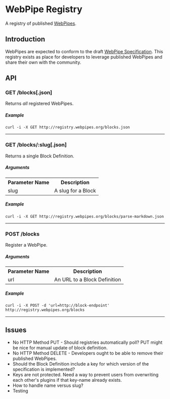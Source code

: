 # WebPipe Registry

A registry of published [WebPipes](http://www.webpipes.org/).

## Introduction

WebPipes are expected to conform to the draft [WebPipe Specification](https://github.com/webpipes/spec).
This registry exists as place for developers to leverage published WebPipes and share their own with the community.

## API

### GET /blocks[.json]

Returns _all_ registered WebPipes.

##### Example

	curl -i -X GET http://registry.webpipes.org/blocks.json


* * *

### GET /blocks/:slug[.json]

Returns a single Block Definition.

##### Arguments

<table>
	<tr>
		<th>Parameter Name</th>
		<th>Description</th>
	</tr>
	<tr>
		<td>slug</td>
		<td>A slug for a Block</td>
	</tr>
</table>
	
##### Example

	curl -i -X GET http://registry.webpipes.org/blocks/parse-markdown.json


* * *

### POST /blocks

Register a WebPipe.

##### Arguments

<table>
	<tr>
		<th>Parameter Name</th>
		<th>Description</th>
	</tr>
	<tr>
		<td>url</td>
		<td>An URL to a Block Definition</td>
	</tr>
</table>
	
##### Example

	curl -i -X POST -d 'url=http://block-endpoint' http://registry.webpipes.org/blocks


* * *

## Issues

- No HTTP Method PUT - Should registries automatically poll? PUT might be nice for manual update of block definition.
- No HTTP Method DELETE - Developers ought to be able to remove their published WebPipes.
- Should the Block Definition include a key for which version of the specification is implemented?
- Keys are not protected. Need a way to prevent users from overwriting each other's plugins if that key-name already exists.
- How to handle name versus slug?
- Testing

